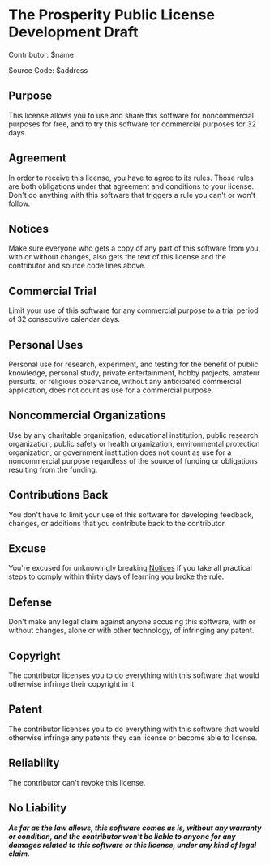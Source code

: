 # The Prosperity Public License Development Draft

Contributor: $name

Source Code: $address

## Purpose

This license allows you to use and share this software for noncommercial purposes for free, and to try this software for commercial purposes for 32 days.

## Agreement

In order to receive this license, you have to agree to its rules.  Those rules are both obligations under that agreement and conditions to your license.  Don't do anything with this software that triggers a rule you can't or won't follow.

## Notices

Make sure everyone who gets a copy of any part of this software from you, with or without changes, also gets the text of this license and the contributor and source code lines above.

## Commercial Trial

Limit your use of this software for any commercial purpose to a trial period of 32 consecutive calendar days.

## Personal Uses

Personal use for research, experiment, and testing for the benefit of public knowledge, personal study, private entertainment, hobby projects, amateur pursuits, or religious observance, without any anticipated commercial application, does not count as use for a commercial purpose.

## Noncommercial Organizations

Use by any charitable organization, educational institution, public research organization, public safety or health organization, environmental protection organization, or government institution does not count as use for a noncommercial purpose regardless of the source of funding or obligations resulting from the funding.

## Contributions Back

You don't have to limit your use of this software for developing feedback, changes, or additions that you contribute back to the contributor.

## Excuse

You're excused for unknowingly breaking [Notices](#notices) if you take all practical steps to comply within thirty days of learning you broke the rule.

## Defense

Don't make any legal claim against anyone accusing this software, with or without changes, alone or with other technology, of infringing any patent.

## Copyright

The contributor licenses you to do everything with this software that would otherwise infringe their copyright in it.

## Patent

The contributor licenses you to do everything with this software that would otherwise infringe any patents they can license or become able to license.

## Reliability

The contributor can't revoke this license.

## No Liability

***As far as the law allows, this software comes as is, without any warranty or condition, and the contributor won't be liable to anyone for any damages related to this software or this license, under any kind of legal claim.***
